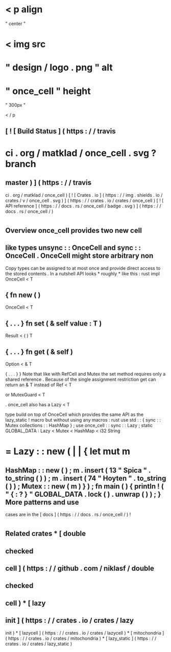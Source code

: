 <
p
align
=
"
center
"
>
<
img
src
=
"
design
/
logo
.
png
"
alt
=
"
once_cell
"
height
=
"
300px
"
>
<
/
p
>
[
!
[
Build
Status
]
(
https
:
/
/
travis
-
ci
.
org
/
matklad
/
once_cell
.
svg
?
branch
=
master
)
]
(
https
:
/
/
travis
-
ci
.
org
/
matklad
/
once_cell
)
[
!
[
Crates
.
io
]
(
https
:
/
/
img
.
shields
.
io
/
crates
/
v
/
once_cell
.
svg
)
]
(
https
:
/
/
crates
.
io
/
crates
/
once_cell
)
[
!
[
API
reference
]
(
https
:
/
/
docs
.
rs
/
once_cell
/
badge
.
svg
)
]
(
https
:
/
/
docs
.
rs
/
once_cell
/
)
#
Overview
once_cell
provides
two
new
cell
-
like
types
unsync
:
:
OnceCell
and
sync
:
:
OnceCell
.
OnceCell
might
store
arbitrary
non
-
Copy
types
can
be
assigned
to
at
most
once
and
provide
direct
access
to
the
stored
contents
.
In
a
nutshell
API
looks
*
roughly
*
like
this
:
rust
impl
OnceCell
<
T
>
{
fn
new
(
)
-
>
OnceCell
<
T
>
{
.
.
.
}
fn
set
(
&
self
value
:
T
)
-
>
Result
<
(
)
T
>
{
.
.
.
}
fn
get
(
&
self
)
-
>
Option
<
&
T
>
{
.
.
.
}
}
Note
that
like
with
RefCell
and
Mutex
the
set
method
requires
only
a
shared
reference
.
Because
of
the
single
assignment
restriction
get
can
return
an
&
T
instead
of
Ref
<
T
>
or
MutexGuard
<
T
>
.
once_cell
also
has
a
Lazy
<
T
>
type
build
on
top
of
OnceCell
which
provides
the
same
API
as
the
lazy_static
!
macro
but
without
using
any
macros
:
rust
use
std
:
:
{
sync
:
:
Mutex
collections
:
:
HashMap
}
;
use
once_cell
:
:
sync
:
:
Lazy
;
static
GLOBAL_DATA
:
Lazy
<
Mutex
<
HashMap
<
i32
String
>
>
>
=
Lazy
:
:
new
(
|
|
{
let
mut
m
=
HashMap
:
:
new
(
)
;
m
.
insert
(
13
"
Spica
"
.
to_string
(
)
)
;
m
.
insert
(
74
"
Hoyten
"
.
to_string
(
)
)
;
Mutex
:
:
new
(
m
)
}
)
;
fn
main
(
)
{
println
!
(
"
{
:
?
}
"
GLOBAL_DATA
.
lock
(
)
.
unwrap
(
)
)
;
}
More
patterns
and
use
-
cases
are
in
the
[
docs
]
(
https
:
/
/
docs
.
rs
/
once_cell
/
)
!
#
Related
crates
*
[
double
-
checked
-
cell
]
(
https
:
/
/
github
.
com
/
niklasf
/
double
-
checked
-
cell
)
*
[
lazy
-
init
]
(
https
:
/
/
crates
.
io
/
crates
/
lazy
-
init
)
*
[
lazycell
]
(
https
:
/
/
crates
.
io
/
crates
/
lazycell
)
*
[
mitochondria
]
(
https
:
/
/
crates
.
io
/
crates
/
mitochondria
)
*
[
lazy_static
]
(
https
:
/
/
crates
.
io
/
crates
/
lazy_static
)

